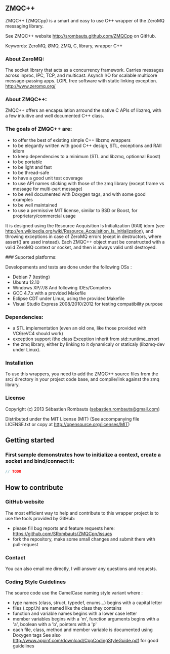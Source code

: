 ZMQC++
----------

ZMQC++ (ZMQCpp) is a smart and easy to use C++ wrapper of the ZeroMQ messaging library.

See ZMQC++ website http://srombauts.github.com/ZMQCpp on GitHub.

Keywords: ZeroMQ, ØMQ, ZMQ, C, library, wrapper C++

### About ZeroMQ:

The socket library that acts as a concurrency framework.
Carries messages across inproc, IPC, TCP, and multicast.
Asynch I/O for scalable multicore message-passing apps.
LGPL free software with static linking exception.
http://www.zeromq.org/

### About ZMQC++:

ZMQC++ offers an encapsulation arround the native C APIs of libzmq,
with a few intuitive and well documented C++ class.

### The goals of ZMQC++ are:

- to offer the best of existing simple C++ libzmq wrappers
- to be elegantly written with good C++ design, STL, exceptions and RAII idiom
- to keep dependencies to a minimum (STL and libzmq, optionnal Boost)
- to be portable
- to be light and fast
- to be thread-safe
- to have a good unit test coverage
- to use API names sticking with those of the zmq library (except frame vs message for multi-part message)
- to be well documented with Doxygen tags, and with some good examples
- to be well maintained
- to use a permissive MIT license, similar to BSD or Boost, for proprietary/commercial usage

It is designed using the Resource Acquisition Is Initialization (RAII) idom
(see http://en.wikipedia.org/wiki/Resource_Acquisition_Is_Initialization),
and throwing exceptions in case of ZeroMQ errors (exept in destructors,
where assert() are used instead).
Each ZMQC++ object must be constructed with a valid ZeroMQ context or socket,
and then is always valid until destroyed.

### Suported platforms:

Developements and tests are done under the following OSs :
- Debian 7 (testing)
- Ubuntu 12.10
- Windows XP/7/8
And following IDEs/Compilers
- GCC 4.7.x with a provided Makefile
- Eclipse CDT under Linux, using the provided Makefile
- Visual Studio Express 2008/2010/2012 for testing compatibility purpose

### Dependencies:

- a STL implementation (even an old one, like those provided with VC6/eVC4 should work)
- exception support (the class Exception inherit from std::runtime_error)
- the zmq library, either by linking to it dynamicaly or staticaly (libzmq-dev under Linux).

### Installation

To use this wrappers, you need to add the ZMQC++ source files from the src/ directory
in your project code base, and compile/link against the zmq library.

### License

Copyright (c) 2013 Sébastien Rombauts (sebastien.rombauts@gmail.com)

Distributed under the MIT License (MIT) (See accompanying file LICENSE.txt
or copy at http://opensource.org/licenses/MIT)

## Getting started
### First sample demonstrates how to initialize a context, create a socket and bind/connect it:
```C++
// TODO
```

## How to contribute
### GitHub website
The most efficient way to help and contribute to this wrapper project is to
use the tools provided by GitHub:
- please fill bug reports and feature requests here: https://github.com/SRombauts/ZMQCpp/issues
- fork the repository, make some small changes and submit them with pull-request

### Contact
You can also email me directly, I will answer any questions and requests.

### Coding Style Guidelines
The source code use the CamelCase naming style variant where :
- type names (class, struct, typedef, enums...) begins with a capital letter
- files (.cpp/.h) are named like the class they contains
- function and variable names begins with a lower case letter
- member variables begins with a 'm', function arguments begins with a 'a', boolean with a 'b', pointers with a 'p'
- each file, class, method and member variable is documented using Doxygen tags
See also http://www.appinf.com/download/CppCodingStyleGuide.pdf for good guidelines
